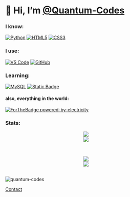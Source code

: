 # 👋 Hi, I’m [@Quantum-Codes](https://github.com/Quantum-Codes)
 
### I know:
[![Python](https://img.shields.io/badge/Python-2B2E3A?style=for-the-badge&logo=python&logoColor=4ea6ed)](https://www.python.org/)  [![HTML5](https://img.shields.io/badge/html5-2B2E3A.svg?style=for-the-badge&logo=html5&logoColor=e54c21)](https://en.wikipedia.org/wiki/HTML5)  [![CSS3](https://img.shields.io/badge/css3-2B2E3A.svg?style=for-the-badge&logo=css3&logoColor=6181fa)](https://en.wikipedia.org/wiki/CSS)

### I use:
[![VS Code](https://img.shields.io/badge/VS_Code-text?style=for-the-badge&logo=visualstudiocode&logoColor=%230085D1&logoSize=small&color=%232B2E3A)](https://code.visualstudio.com/)  [![GitHub](https://img.shields.io/badge/GitHub-2B2E3A?style=for-the-badge&logo=github)](https://github.com/)

### Learning:
[![MySQL](https://img.shields.io/badge/MySQL-2B2E3A?style=for-the-badge&logo=MySQL)](https://www.mysql.com/) [![Static Badge](https://img.shields.io/badge/C_lang-text?style=for-the-badge&logo=C&logoColor=%23A9BACD&color=%232B2E3A)](https://www.open-std.org/jtc1/sc22/wg14/)


#### also, everything in the world:
[![ForTheBadge powered-by-electricity](http://ForTheBadge.com/images/badges/powered-by-electricity.svg)](http://ForTheBadge.com)

### Stats:
<p>
  <p align="center">
    <a href="https://github.com/anuraghazra/github-readme-stats">
    <picture>
      <source media="(prefers-color-scheme: dark)" srcset="https://github-readme-stats.vercel.app/api?username=Quantum-codes&show_icons=true&theme=tokyonight">
      <img src="https://github-readme-stats.vercel.app/api?username=Quantum-codes&show_icons=true">
    </picture>
    </a>
    <br>
    <a href="https://git.io/streak-stats">
    <picture>
      <source media="(prefers-color-scheme: dark)" srcset= "https://streak-stats.demolab.com?user=Quantum-Codes&theme=tokyonight&fire=EB7429&mode=weekly">
      <img src="https://streak-stats.demolab.com?user=Quantum-Codes&mode=weekly">
    </picture>
    </a>
 </p>
 <br>
 <p align="center">
   <a href="https://github.com/anuraghazra/github-readme-stats#top-languages-card">
    <picture>
      <source media="(prefers-color-scheme: dark)" srcset="https://github-readme-stats.vercel.app/api/top-langs/?username=Quantum-codes&layout=compact&theme=tokyonight">
      <img src="https://github-readme-stats.vercel.app/api/top-langs/?username=Quantum-codes&layout=compact">
    </picture>
    </a>
    <br>
    <a href="https://github.com/ryo-ma/github-profile-trophy">
    <picture>
      <source media="(prefers-color-scheme: dark)" srcset= "https://github-profile-trophy.vercel.app/?username=Quantum-Codes&theme=algolia">
      <img src="https://github-profile-trophy.vercel.app/?username=Quantum-codes">
    </picture>
    </a>
    <br>
 </p>
</p><br>
<img src="https://komarev.com/ghpvc/?username=quantum-codes&label=Profile%20views&color=0e75b6&style=flat" alt="quantum-codes">
<br>

<a href="https://github.com/Quantum-Codes/Ankit_Anmol/discussions">Contact</a>
